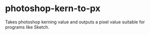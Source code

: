 # photoshop-kern-to-px

Takes photoshop kerning value and outputs a pixel value suitable for programs like Sketch.
